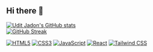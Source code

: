 ## Hi there 👋
[![Udit Jadon's GitHub stats](https://github-readme-stats.vercel.app/api?username=Udit-Jadon)](https://github.com/Udit-Jadon/github-readme-stats)  
[![GitHub Streak](https://streak-stats.demolab.com?user=Udit-Jadon&theme=dark&hide_border=false)](https://git.io/streak-stats)

 [![HTML5](https://img.shields.io/badge/HTML5-E44D26?style=for-the-badge&logo=html5&logoColor=white)](https://developer.mozilla.org/en-US/docs/Web/HTML)
[![CSS3](https://img.shields.io/badge/CSS3-2965F1?style=for-the-badge&logo=css3&logoColor=white)](https://developer.mozilla.org/en-US/docs/Web/CSS)
[![JavaScript](https://img.shields.io/badge/JavaScript-F0DB4F?style=for-the-badge&logo=javascript&logoColor=black)](https://developer.mozilla.org/en-US/docs/Web/JavaScript)
[![React](https://img.shields.io/badge/React-61DAFB?style=for-the-badge&logo=react&logoColor=black)](https://react.dev/)
[![Tailwind CSS](https://img.shields.io/badge/Tailwind%20CSS-38BDF8?style=for-the-badge&logo=tailwind-css&logoColor=black)](https://tailwindcss.com/)

<!--
**Udit-Jadon/udit-jadon** is a ✨ _special_ ✨ repository because its `README.md` (this file) appears on your GitHub profile.

Here are some ideas to get you started:

- 🔭 I’m currently working on ...
- 🌱 I’m currently learning ...
- 👯 I’m looking to collaborate on ...
- 🤔 I’m looking for help with ...
- 💬 Ask me about ...
- 📫 How to reach me: ...
- 😄 Pronouns: ...
- ⚡ Fun fact: ...
-->
